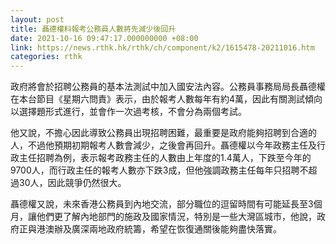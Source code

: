 ```yaml
---
layout: post
title: 聶德權料報考公務員人數將先減少後回升
date: 2021-10-16 09:47:17.000000000 +08:00
link: https://news.rthk.hk/rthk/ch/component/k2/1615478-20211016.htm
categories: rthk
---
```


政府將會於招聘公務員的基本法測試中加入國安法內容。公務員事務局局長聶德權在本台節目《星期六問責》表示，由於報考人數每年有約4萬，因此有關測試傾向以選擇題形式進行，並會作一次過考核，不會分為兩個考試。

他又說，不擔心因此導致公務員出現招聘困難，最重要是政府能夠招聘到合適的人，不過他預期初期報考人數會減少，之後會再回升。聶德權以今年政務主任及行政主任招聘為例，表示報考政務主任的人數由上年度的1.4萬人，下跌至今年的9700人，而行政主任的報考人數亦下跌3成，但他強調政務主任每年只招聘不超過30人，因此競爭仍然很大。

聶德權又說，未來香港公務員到內地交流，部分職位的逗留時間有可能延長至3個月，讓他們更了解內地部門的施政及國家情況，特別是一些大灣區城市，他說，政府正與港澳辦及廣深兩地政府統籌，希望在恢復通關後能夠盡快落實。
